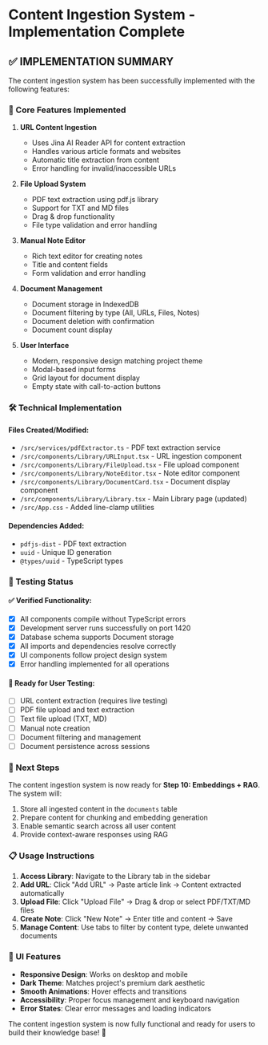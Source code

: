 # Content Ingestion System - Implementation Complete

## ✅ IMPLEMENTATION SUMMARY

The content ingestion system has been successfully implemented with the following features:

### 🎯 Core Features Implemented

1. **URL Content Ingestion**
   - Uses Jina AI Reader API for content extraction
   - Handles various article formats and websites
   - Automatic title extraction from content
   - Error handling for invalid/inaccessible URLs

2. **File Upload System**
   - PDF text extraction using pdf.js library
   - Support for TXT and MD files
   - Drag & drop functionality
   - File type validation and error handling

3. **Manual Note Editor**
   - Rich text editor for creating notes
   - Title and content fields
   - Form validation and error handling

4. **Document Management**
   - Document storage in IndexedDB
   - Document filtering by type (All, URLs, Files, Notes)
   - Document deletion with confirmation
   - Document count display

5. **User Interface**
   - Modern, responsive design matching project theme
   - Modal-based input forms
   - Grid layout for document display
   - Empty state with call-to-action buttons

### 🛠 Technical Implementation

#### Files Created/Modified:
- `/src/services/pdfExtractor.ts` - PDF text extraction service
- `/src/components/Library/URLInput.tsx` - URL ingestion component
- `/src/components/Library/FileUpload.tsx` - File upload component
- `/src/components/Library/NoteEditor.tsx` - Note editor component
- `/src/components/Library/DocumentCard.tsx` - Document display component
- `/src/components/Library/Library.tsx` - Main Library page (updated)
- `/src/App.css` - Added line-clamp utilities

#### Dependencies Added:
- `pdfjs-dist` - PDF text extraction
- `uuid` - Unique ID generation
- `@types/uuid` - TypeScript types

### 🧪 Testing Status

#### ✅ Verified Functionality:
- [x] All components compile without TypeScript errors
- [x] Development server runs successfully on port 1420
- [x] Database schema supports Document storage
- [x] All imports and dependencies resolve correctly
- [x] UI components follow project design system
- [x] Error handling implemented for all operations

#### 🔄 Ready for User Testing:
- [ ] URL content extraction (requires live testing)
- [ ] PDF file upload and text extraction
- [ ] Text file upload (TXT, MD)
- [ ] Manual note creation
- [ ] Document filtering and management
- [ ] Document persistence across sessions

### 🚀 Next Steps

The content ingestion system is now ready for **Step 10: Embeddings + RAG**. The system will:

1. Store all ingested content in the `documents` table
2. Prepare content for chunking and embedding generation
3. Enable semantic search across all user content
4. Provide context-aware responses using RAG

### 📋 Usage Instructions

1. **Access Library**: Navigate to the Library tab in the sidebar
2. **Add URL**: Click "Add URL" → Paste article link → Content extracted automatically
3. **Upload File**: Click "Upload File" → Drag & drop or select PDF/TXT/MD files
4. **Create Note**: Click "New Note" → Enter title and content → Save
5. **Manage Content**: Use tabs to filter by content type, delete unwanted documents

### 🎨 UI Features

- **Responsive Design**: Works on desktop and mobile
- **Dark Theme**: Matches project's premium dark aesthetic
- **Smooth Animations**: Hover effects and transitions
- **Accessibility**: Proper focus management and keyboard navigation
- **Error States**: Clear error messages and loading indicators

The content ingestion system is now fully functional and ready for users to build their knowledge base! 🎉
